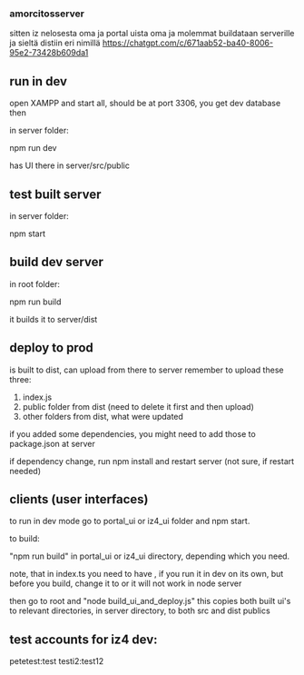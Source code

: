 ### amorcitosserver

sitten iz nelosesta oma ja portal uista oma ja molemmat
buildataan serverille ja sieltä distiin eri nimillä
https://chatgpt.com/c/671aab52-ba40-8006-95e2-73428b609da1

## run in dev

open XAMPP and start all, should be at port 3306, you get dev database then

in server folder:

npm run dev

has UI there in server/src/public

## test built server

in server folder:

npm start

## build dev server

in root folder:

npm run build

it builds it to server/dist

## deploy to prod

is built to dist, can upload from there to server
remember to upload these three:

1. index.js
2. public folder from dist (need to delete it first and then upload)
3. other folders from dist, what were updated

if you added some dependencies, you might need to add those to package.json at server

if dependency change, run npm install and restart server (not sure, if restart needed)

## clients (user interfaces)

to run in dev mode go to portal_ui or iz4_ui folder and npm start.

to build:

"npm run build" in portal_ui or iz4_ui directory, depending which you need.

note, that in index.ts you need to have <BrowserRouter>, if you run it in dev on its own, but before you build, change it to <BrowserRouter basename="/iz4"> or it will not work in node server

then go to root and "node build_ui_and_deploy.js" this copies both built ui's to relevant directories, in server directory, to both src and dist publics

## test accounts for iz4 dev:
petetest:test
testi2:test12

